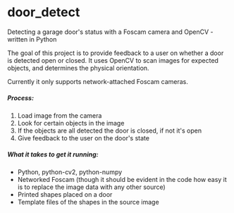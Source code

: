 # door_detect
Detecting a garage door's status with a Foscam camera and OpenCV - written in Python

The goal of this project is to provide feedback to a user on whether a door is detected open or closed. It uses OpenCV to scan images for expected objects, and determines the physical orientation.

Currently it only supports network-attached Foscam cameras.

##### Process:

1. Load image from the camera
2. Look for certain objects in the image
3. If the objects are all detected the door is closed, if not it's open
4. Give feedback to the user on the door's state

##### What it takes to get it running:

* Python, python-cv2, python-numpy
* Networked Foscam (though it should be evident in the code how easy it is to replace the image data with any other source)
* Printed shapes placed on a door
* Template files of the shapes in the source image
